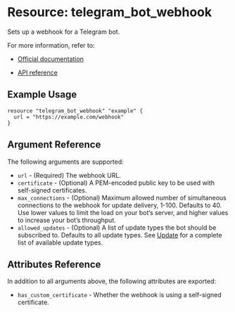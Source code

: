 # Resource: telegram_bot_webhook

Sets up a webhook for a Telegram bot.

For more information, refer to:

* [Official documentation](https://core.telegram.org/bots/webhooks)

* [API reference](https://core.telegram.org/bots/api#setwebhook)

## Example Usage

```hcl
resource "telegram_bot_webhook" "example" {
  url = "https://example.com/webhook"
}
```

## Argument Reference

The following arguments are supported:

* `url` - (Required) The webhook URL.
* `certificate` - (Optional) A PEM-encoded public key to be used with
  self-signed certificates.
* `max_connections` - (Optional) Maximum allowed number of simultaneous
  connections to the webhook for update delivery, 1-100. Defaults to 40. Use
  lower values to limit the load on your bot‘s server, and higher values to
  increase your bot’s throughput.
* `allowed_updates` - (Optional) A list of update types the bot should be
  subscribed to. Defaults to all update types. See
  [Update](https://core.telegram.org/bots/api#update) for a complete list of
  available update types.

## Attributes Reference

In addition to all arguments above, the following attributes are exported:

* `has_custom_certificate` - Whether the webhook is using a self-signed
  certificate.
